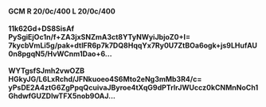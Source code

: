 #### GCM R 20/0c/400 L 20/0c/400
**11k62Gd+DS8SisAf**<br/>**PySgiEjOc1n/f+ZA3jxSNZmA3ct8YTyNWyiJbjoZ0+I=**<br/>**7kycbVmLi5g/pak+dtIFR6p7k7DQ8HqqYx7Ry0U7ZtBOa6ogk+js9LHufAU0n8pgqN5/HvWCnm1Dao+6...**<br/><br/>
**WYTgsfSJmh2vwOZB**<br/>**HGkyJG/L6LxRchd/JFNkuoeo4S6Mto2eNg3mMb3R4/c=**<br/>**yPsDE2A4ztG6ZgPpqQcuivaJByroe4tXqG9dPTrlrJWUccz0kCNMnNoCh1GhdwfGUZDIwTFX5nob9OAJ...**